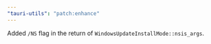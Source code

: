 ```yaml
---
"tauri-utils": "patch:enhance"
---
```


Added `/NS` flag in the return of `WindowsUpdateInstallMode::nsis_args`.
